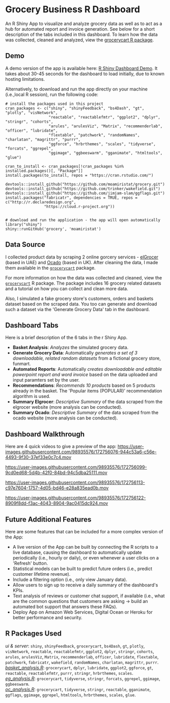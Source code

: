 # Grocery Business R Dashboard

An R Shiny App to visualize and analyze grocery data as well as to act as a hub for automated report and invoice generation. See below for a short description of the tabs included in this dashboard. To learn how the data was collected, cleaned and analyzed, view the [grocerycart R package](https://github.com/moamiristat/grocerycart).

## Demo
A demo version of the app is available here: [R Shiny Dashboard Demo](http://moamiristat.shinyapps.io/grocery). It takes about 30-45 seconds for the dashboard to load initially, due to known hosting limitations.

Alternatively, to download and run the app directly on your machine (i.e.,local R session), run the following code:
```
# install the packages used in this project
cran_packages <- c("shiny", "shinyFeedback", "bs4Dash", "gt", "plotly", "visNetwork", 
                   "reactable", "reactablefmtr", "ggplot2", "dplyr", "stringr", "cohorts", 
                   "arules", "arulesViz", "Matrix", "recommenderlab", "officer", "lubridate", 
                   "flextable", "patchwork", "randomNames", "charlatan", "magrittr", "purrr", 
                   "ggforce", "hrbrthemes", "scales", "tidyverse", "forcats", "ggrepel", 
                   "ggimage", "ggbeeswarm", "gganimate", "htmltools", "glue")

cran_to_install <- cran_packages[!cran_packages %in% installed.packages()[, "Package"]]
install.packages(to_install, repos = "https://cran.rstudio.com/")

devtools::install_github("https://github.com/moamiristat/grocery.git")
devtools::install_github("https://github.com/trinker/wakefield.git")
devtools::install_github("https://github.com/jimjam-slam/ggflags.git")
install.packages("fabricatr", dependencies = TRUE, repos = c("http://r.declaredesign.org", 
                 "https://cloud.r-project.org"))


# download and run the application - the app will open automatically
library("shiny")
shiny::runGitHub('grocery', 'moamiristat')
```

## Data Source

I collected product data by scraping 2 online gorcery services - [elGrocer](https://www.elgrocer.com) (based in UAE) and [Ocado](https://www.ocado.com) (based in UK). After cleaning the data, I made them available in the [`grocerycart`](https://github.com/moamiristat/grocerycart) package.  

For more information on how the data was collected and cleaned, view the [`grocerycart`](https://github.com/moamiristat/grocerycart) R package. The package includes 16 grocery related datasets and a tutorial on how you can collect and clean more data.  

Also, I simulated a fake grocery store's customers, orders and baskets dataset based on the scraped data. You too can generate and download such a dataset via the 'Generate Grocery Data' tab in the dashboard.

## Dashboard Tabs

Here is a brief description of the 6 tabs in the r Shiny App.

+ **Basket Analysis**: *Analyzes* the simulated grocery data.  
+ **Generate Grocery Data**: Automatically *generates a set of 3 downloadable, related random datasets* from a fictional grocery store, funmart.  
+ **Automated Reports**: Automatically *creates downloadable and editable powerpoint report and word invoice* based on the data uploaded and input paramters set by the user.  
+ **Recommendations**: *Recommends 10 products* based on 5 products already in the basket. The 'Popular items (POPULAR)' recommendation algorithm is used.  
+ **Summary Elgrocer**: *Descriptive Summary* of the data scraped from the elgrocer website (more analysis can be conducted).  
+ **Summary Ocado**: *Descriptive Summary* of the data scraped from the ocado website (more analysis can be conducted).

## Dashboard Walkthrough

Here are 4 quick videos to give a preview of the app:
https://user-images.githubusercontent.com/98935576/172756076-944c53a6-c56e-4493-9f30-37ef33e0c7c4.mov

https://user-images.githubusercontent.com/98935576/172756099-9cd0ed68-5d4b-42f0-84bd-94c5dba25111.mov

https://user-images.githubusercontent.com/98935576/172756113-c97e7604-1757-4d05-bd46-e28a835ead0b.mov

https://user-images.githubusercontent.com/98935576/172756122-8909f8dd-f3ac-4043-8904-9ac0415dc924.mov

## Future Additional Features

Here are some features that can be included for a more complex version of the App: 

+ A live version of the App can be built by connecting the R scripts to a live database, causing the dashboard to automatically update periodically (i.e., hourly or daily), or even whenever a user clicks on a 'Refresh' button.  
+ Statistical models can be built to predict future orders (i.e., predict customer lifetime revenue).  
+ Include a filtering option (i.e., only view January data).  
+ Allow users to sign up to receive a daily summary of the dashboard's KPIs.  
+ Text analysis of reviews or customer chat support, if available (i.e., what are the common questions that customers are asking -> build an automated bot support that answers these FAQs).  
+ Deploy App on Amazon Web Services, Digital Ocean or Heroku for better performance and security.

## R Packages Used

*ui & server*: `shiny`, `shinyFeedback`, `grocerycart`, `bs4Dash`, `gt`, `plotly`, `visNetwork`, `reactable`, `reactablefmtr`, `ggplot2`, `dplyr`, `stringr`, `cohorts`, `arules`, `arulesViz`, `Matrix`, `recommenderlab`, `officer`, `lubridate`, `flextable`, `patchwork`, `fabricatr`, `wakefield`, `randomNames`, `charlatan`, `magrittr`, `purrr`.  
[*basket_analysis.R*](https://github.com/moamiristat/grocery/blob/main/analysis/basket_analysis.R): `grocerycart`, `dplyr`, `lubridate`, `ggplot2`, `ggforce`, `gt`, `reactable`, `reactablefmtr`, `purrr`, `stringr`, `hrbrthemes`, `scales`.  
[*eg_analysis.R*](https://github.com/moamiristat/grocery/blob/main/analysis/eg_analysis.R): `grocerycart`, `tidyverse`, `stringr`, `forcats`, `ggrepel`, `ggimage`, `ggbeeswarm`.  
[*oc_analysis.R*](https://github.com/moamiristat/grocery/blob/main/analysis/oc_analysis.R): `grocerycart`, `tidyverse`, `stringr`, `reactable`, `gganimate`, `ggflags`, `ggimage`, `ggrepel`, `htmltools`, `hrbrthemes`, `scales`, `glue`.

